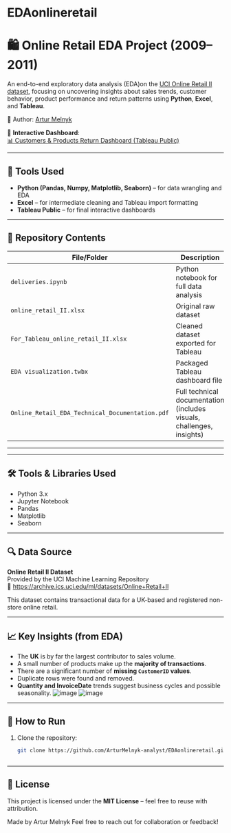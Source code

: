 # EDAonlineretail
# 🛍️ Online Retail EDA Project (2009–2011)

An end-to-end exploratory data analysis (EDA)on the [UCI Online Retail II dataset](https://archive.ics.uci.edu/ml/datasets/Online+Retail+II), focusing on uncovering insights about sales trends, customer behavior, product performance and return patterns using **Python**, **Excel**, and **Tableau**.

📧 Author: [Artur Melnyk](mailto:melnyk.analyst@gmail.com)

🔗 **Interactive Dashboard**:  
[📊 Customers & Products Return Dashboard (Tableau Public)](https://public.tableau.com/app/profile/artur.melnyk/viz/EDAvisualization/CustomersProductsReturnDashboard)

---

## 🔧 Tools Used
- **Python (Pandas, Numpy, Matplotlib, Seaborn)** – for data wrangling and EDA
- **Excel** – for intermediate cleaning and Tableau import formatting
- **Tableau Public** – for final interactive dashboards

---

## 📁 Repository Contents

| File/Folder                              | Description                                  |
|-----------------------------------------|----------------------------------------------|
| `deliveries.ipynb`                      | Python notebook for full data analysis       |
| `online_retail_II.xlsx`                 | Original raw dataset                         |
| `For_Tableau_online_retail_II.xlsx`     | Cleaned dataset exported for Tableau         |
| `EDA visualization.twbx`                | Packaged Tableau dashboard file              |
| `Online_Retail_EDA_Technical_Documentation.pdf` | Full technical documentation (includes visuals, challenges, insights) |

---


---

## 🛠️ Tools & Libraries Used

- Python 3.x
- Jupyter Notebook
- Pandas
- Matplotlib
- Seaborn

---

## 🔍 Data Source

**Online Retail II Dataset**  
Provided by the UCI Machine Learning Repository  
🔗 https://archive.ics.uci.edu/ml/datasets/Online+Retail+II

This dataset contains transactional data for a UK-based and registered non-store online retail.

---

## 📈 Key Insights (from EDA)

- The **UK** is by far the largest contributor to sales volume.
- A small number of products make up the **majority of transactions**.
- There are a significant number of **missing `CustomerID` values**.
- Duplicate rows were found and removed.
- **Quantity and InvoiceDate** trends suggest business cycles and possible seasonality.
![image](https://github.com/user-attachments/assets/70ecb9c3-bc1d-4a8a-9738-ec413fb0bab7)
![image](https://github.com/user-attachments/assets/5e40b0a4-74ce-4bc5-91f7-f5b749e9e2c2)


---

## 📌 How to Run

1. Clone the repository:
   ```bash
   git clone https://github.com/ArturMelnyk-analyst/EDAonlineretail.git



---

## 📜 License
This project is licensed under the **MIT License** – feel free to reuse with attribution.

Made by Artur Melnyk
Feel free to reach out for collaboration or feedback!

